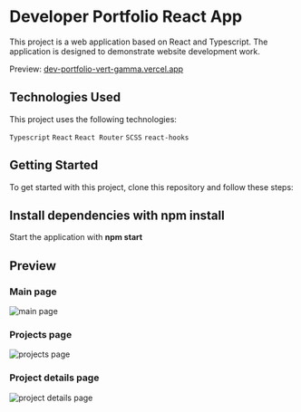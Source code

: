 # Developer Portfolio React App

This project is a web application based on React and Typescript. The application is designed to demonstrate website development work.

Preview: [dev-portfolio-vert-gamma.vercel.app](https://dev-portfolio-vert-gamma.vercel.app/)

## Technologies Used

This project uses the following technologies:

`Typescript`
`React`
`React Router`
`SCSS`
`react-hooks`

## Getting Started
To get started with this project, clone this repository and follow these steps:

## Install dependencies with npm install
Start the application with **npm start**

## Preview 
### Main page 
![main page](https://github.com/NikitaKlimuk/Dev-Portfolio/assets/44801567/e012d14c-eacd-4b52-ae80-946e700bf8fa)

### Projects page
![projects page](https://github.com/NikitaKlimuk/Dev-Portfolio/assets/44801567/3eee20f9-19cc-4891-9555-48df1ec88225)

###  Project details page
![project details page](https://github.com/NikitaKlimuk/Dev-Portfolio/assets/44801567/341d31a3-506e-4c25-8481-6b20d3b9bd54)


